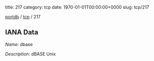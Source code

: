 title: 217
category: tcp
date: 1970-01-01T00:00:00+0000
slug: tcp/217

[portdb](/) / [tcp](/category/tcp.html) / 217


## IANA Data

_Name:_ dbase

_Description:_ dBASE Unix

